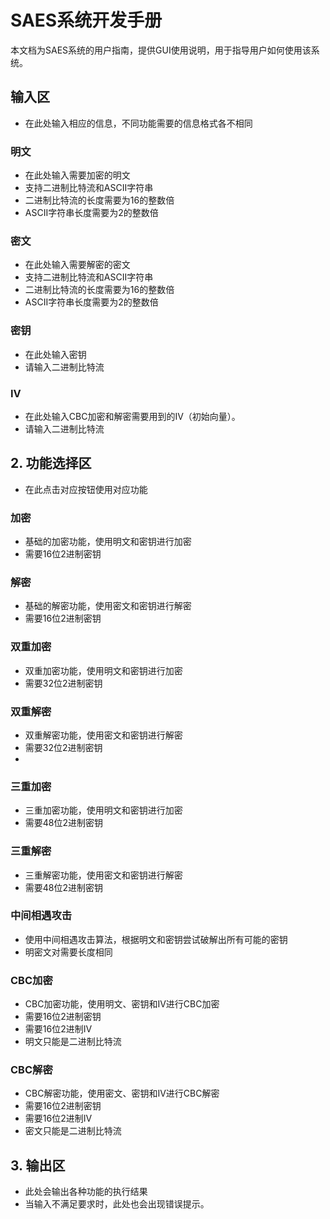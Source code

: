 # SAES系统开发手册

本文档为SAES系统的用户指南，提供GUI使用说明，用于指导用户如何使用该系统。

## 输入区
- 在此处输入相应的信息，不同功能需要的信息格式各不相同

### 明文

- 在此处输入需要加密的明文
- 支持二进制比特流和ASCII字符串
- 二进制比特流的长度需要为16的整数倍
- ASCII字符串长度需要为2的整数倍


### 密文

- 在此处输入需要解密的密文
- 支持二进制比特流和ASCII字符串
- 二进制比特流的长度需要为16的整数倍
- ASCII字符串长度需要为2的整数倍

### 密钥

- 在此处输入密钥
- 请输入二进制比特流

### IV

- 在此处输入CBC加密和解密需要用到的IV（初始向量）。
- 请输入二进制比特流


## 2. 功能选择区
- 在此点击对应按钮使用对应功能

### 加密

- 基础的加密功能，使用明文和密钥进行加密
- 需要16位2进制密钥

### 解密

- 基础的解密功能，使用密文和密钥进行解密
- 需要16位2进制密钥
  
### 双重加密

- 双重加密功能，使用明文和密钥进行加密
- 需要32位2进制密钥

### 双重解密

- 双重解密功能，使用密文和密钥进行解密
- 需要32位2进制密钥
- 
### 三重加密

- 三重加密功能，使用明文和密钥进行加密
- 需要48位2进制密钥

### 三重解密

- 三重解密功能，使用密文和密钥进行解密
- 需要48位2进制密钥

### 中间相遇攻击

- 使用中间相遇攻击算法，根据明文和密钥尝试破解出所有可能的密钥
- 明密文对需要长度相同

### CBC加密

- CBC加密功能，使用明文、密钥和IV进行CBC加密
- 需要16位2进制密钥
- 需要16位2进制IV
- 明文只能是二进制比特流

### CBC解密

- CBC解密功能，使用密文、密钥和IV进行CBC解密
- 需要16位2进制密钥
- 需要16位2进制IV
- 密文只能是二进制比特流


## 3. 输出区
- 此处会输出各种功能的执行结果
- 当输入不满足要求时，此处也会出现错误提示。



